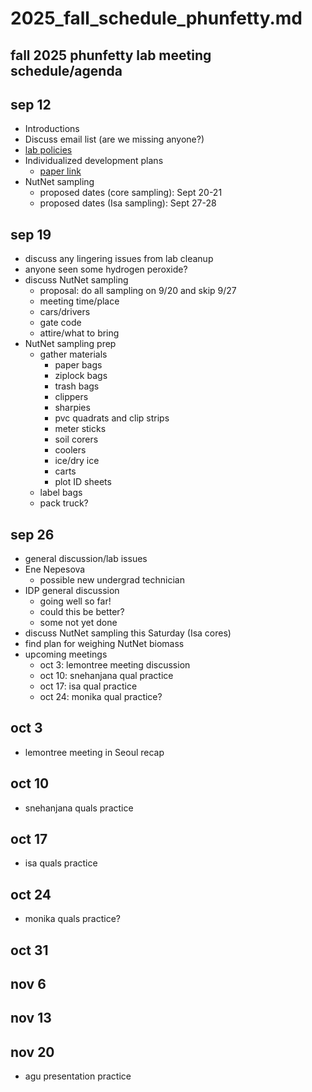 # 2025_fall_schedule_phunfetty.md
## fall 2025 phunfetty lab meeting schedule/agenda

## sep 12
- Introductions
- Discuss email list (are we missing anyone?)
- [lab policies](https://github.com/SmithEcophysLab/policies)
- Individualized development plans
	- [paper link](https://www.sciencedirect.com/science/article/pii/S109727651500307X)
- NutNet sampling
	- proposed dates (core sampling): Sept 20-21
	- proposed dates (Isa sampling): Sept 27-28

## sep 19
- discuss any lingering issues from lab cleanup
- anyone seen some hydrogen peroxide?
- discuss NutNet sampling
	- proposal: do all sampling on 9/20 and skip 9/27
	- meeting time/place
	- cars/drivers
	- gate code
	- attire/what to bring
- NutNet sampling prep
	- gather materials
		- paper bags
		- ziplock bags
		- trash bags
		- clippers
		- sharpies
		- pvc quadrats and clip strips
		- meter sticks
		- soil corers
		- coolers
		- ice/dry ice
		- carts
		- plot ID sheets
	- label bags
	- pack truck?

## sep 26
- general discussion/lab issues
- Ene Nepesova
	- possible new undergrad technician
- IDP general discussion
	- going well so far!
	- could this be better?
	- some not yet done
- discuss NutNet sampling this Saturday (Isa cores)
- find plan for weighing NutNet biomass
- upcoming meetings
	- oct 3: lemontree meeting discussion
	- oct 10: snehanjana qual practice
	- oct 17: isa qual practice
	- oct 24: monika qual practice?

## oct 3
- lemontree meeting in Seoul recap

## oct 10
- snehanjana quals practice

## oct 17
- isa quals practice

## oct 24
- monika quals practice?

## oct 31

## nov 6

## nov 13

## nov 20
- agu presentation practice
